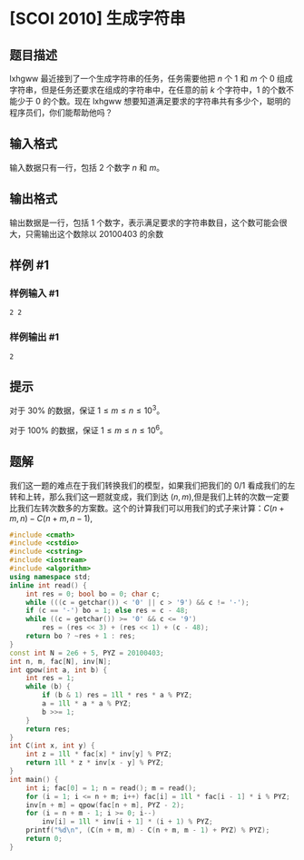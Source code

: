 # [SCOI 2010] 生成字符串

## 题目描述

lxhgww 最近接到了一个生成字符串的任务，任务需要他把 $n$ 个 $1$ 和 $m$ 个 $0$ 组成字符串，但是任务还要求在组成的字符串中，在任意的前 $k$ 个字符中，$1$ 的个数不能少于 $0$ 的个数。现在 lxhgww 想要知道满足要求的字符串共有多少个，聪明的程序员们，你们能帮助他吗？

## 输入格式

输入数据只有一行，包括 $2$ 个数字 $n$ 和 $m$。

## 输出格式

输出数据是一行，包括 $1$ 个数字，表示满足要求的字符串数目，这个数可能会很大，只需输出这个数除以 $20100403$ 的余数

## 样例 #1

### 样例输入 #1

```
2 2
```

### 样例输出 #1

```
2
```

## 提示

对于 $30\%$ 的数据，保证 $1\leq m\leq n\leq 10^3$。

对于 $100\%$ 的数据，保证 $1\leq m\leq n\leq 10^6$。

## 题解
我们这一题的难点在于我们转换我们的模型，如果我们把我们的 0/1 看成我们的左转和上转，那么我们这一题就变成，我们到达 $(n,m)$,但是我们上转的次数一定要比我们左转次数多的方案数。这个的计算我们可以用我们的式子来计算：$C(n+m,n)-C(n+m,n-1),$

```cpp
#include <cmath>
#include <cstdio>
#include <cstring>
#include <iostream>
#include <algorithm>
using namespace std;
inline int read() {
    int res = 0; bool bo = 0; char c;
    while (((c = getchar()) < '0' || c > '9') && c != '-');
    if (c == '-') bo = 1; else res = c - 48;
    while ((c = getchar()) >= '0' && c <= '9')
        res = (res << 3) + (res << 1) + (c - 48);
    return bo ? ~res + 1 : res;
}
const int N = 2e6 + 5, PYZ = 20100403;
int n, m, fac[N], inv[N];
int qpow(int a, int b) {
    int res = 1;
    while (b) {
        if (b & 1) res = 1ll * res * a % PYZ;
        a = 1ll * a * a % PYZ;
        b >>= 1;
    }
    return res;
}
int C(int x, int y) {
    int z = 1ll * fac[x] * inv[y] % PYZ;
    return 1ll * z * inv[x - y] % PYZ;
}
int main() {
    int i; fac[0] = 1; n = read(); m = read();
    for (i = 1; i <= n + m; i++) fac[i] = 1ll * fac[i - 1] * i % PYZ;
    inv[n + m] = qpow(fac[n + m], PYZ - 2);
    for (i = n + m - 1; i >= 0; i--)
        inv[i] = 1ll * inv[i + 1] * (i + 1) % PYZ;
    printf("%d\n", (C(n + m, m) - C(n + m, m - 1) + PYZ) % PYZ);
    return 0;
}
```
